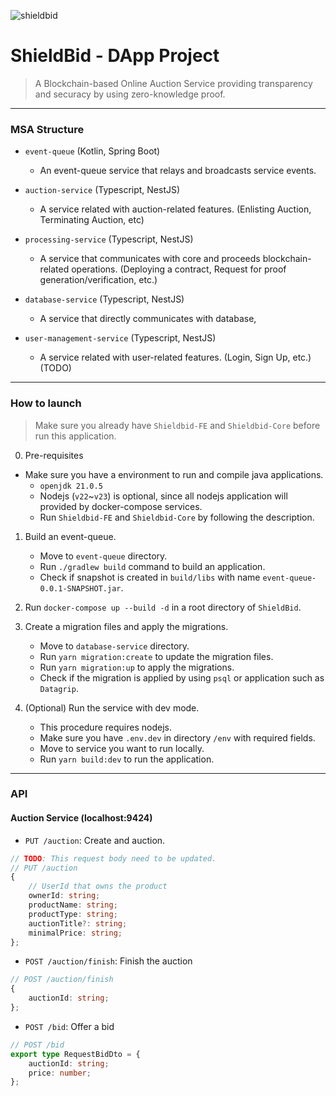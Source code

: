 ![shieldbid](https://github.com/user-attachments/assets/80e755a5-cb11-4b93-bb8b-70ca265c9a2e)
# ShieldBid - DApp Project
> A Blockchain-based Online Auction Service providing transparency and securacy by using zero-knowledge proof.
---
### MSA Structure

- `event-queue` (Kotlin, Spring Boot)
    - An event-queue service that relays and broadcasts service events.

- `auction-service` (Typescript, NestJS)
    - A service related with auction-related features. (Enlisting Auction, Terminating Auction, etc)

- `processing-service` (Typescript, NestJS)
    - A service that communicates with core and proceeds blockchain-related operations. (Deploying a contract, Request for proof generation/verification, etc.)

- `database-service` (Typescript, NestJS)
    - A service that directly communicates with database,

- `user-management-service` (Typescript, NestJS)
    - A service related with user-related features. (Login, Sign Up, etc.) (TODO)
---
### How to launch
> Make sure you already have `Shieldbid-FE` and `Shieldbid-Core` before run this application. 

0. Pre-requisites
- Make sure you have a environment to run and compile java applications.
    - `openjdk 21.0.5`
    - Nodejs (`v22`~`v23`) is optional, since all nodejs application will provided by docker-compose services.
    - Run `Shieldbid-FE` and `Shieldbid-Core` by following the description.

1. Build an event-queue.
    - Move to `event-queue` directory.
    - Run `./gradlew build` command to build an application.
    - Check if snapshot is created in `build/libs` with name `event-queue-0.0.1-SNAPSHOT.jar`.

2. Run `docker-compose up --build -d` in a root directory of `ShieldBid`.

3. Create a migration files and apply the migrations.
    - Move to `database-service` directory.
    - Run `yarn migration:create` to update the migration files.
    - Run `yarn migration:up` to apply the migrations.
    - Check if the migration is applied by using `psql` or application such as `Datagrip`.

4. (Optional) Run the service with dev mode.
    - This procedure requires nodejs.
    - Make sure you have `.env.dev` in directory `/env` with required fields.
    - Move to service you want to run locally.
    - Run `yarn build:dev` to run the application.

---
### API

#### Auction Service (localhost:9424)

- `PUT /auction`: Create and auction.
```typescript
// TODO: This request body need to be updated.
// PUT /auction
{
	// UserId that owns the product
	ownerId: string;
	productName: string;
	productType: string;
	auctionTitle?: string;
	minimalPrice: string;
};
```

- `POST /auction/finish`: Finish the auction
```typescript
// POST /auction/finish
{
	auctionId: string;
};
```

- `POST /bid`: Offer a bid
```typescript
// POST /bid
export type RequestBidDto = {
	auctionId: string;
	price: number;
};

```